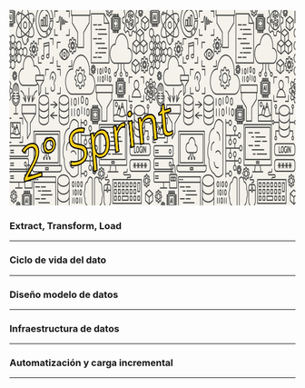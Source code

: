 <p align="center">
<img src="Imagenes_2/banner_2_sprint.png" width="996" height="344""  >
</p>

### Extract, Transform, Load
---

### Ciclo de vida del dato
---

### Diseño modelo de datos
---

### Infraestructura de datos
---

### Automatización y carga incremental
---
